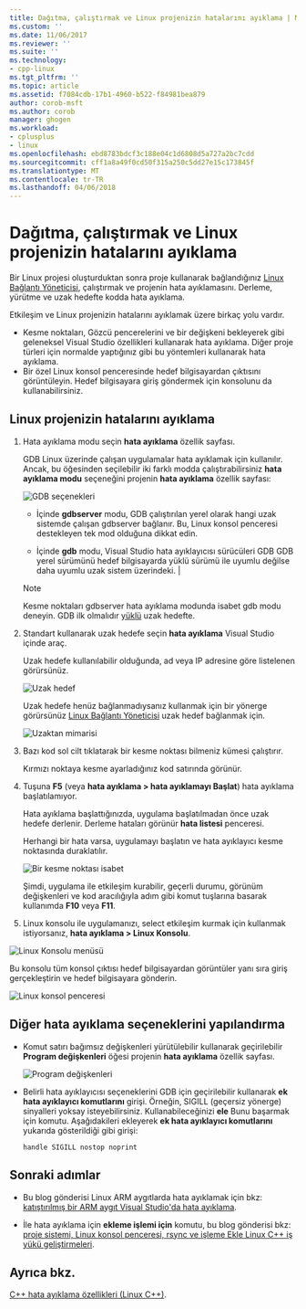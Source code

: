 ```yaml
---
title: Dağıtma, çalıştırmak ve Linux projenizin hatalarını ayıklama | Microsoft Docs
ms.custom: ''
ms.date: 11/06/2017
ms.reviewer: ''
ms.suite: ''
ms.technology:
- cpp-linux
ms.tgt_pltfrm: ''
ms.topic: article
ms.assetid: f7084cdb-17b1-4960-b522-f84981bea879
author: corob-msft
ms.author: corob
manager: ghogen
ms.workload:
- cplusplus
- linux
ms.openlocfilehash: ebd8783bdcf3c188e04c1d6808d5a727a2bc7cdd
ms.sourcegitcommit: cff1a8a49f0cd50f315a250c5dd27e15c173845f
ms.translationtype: MT
ms.contentlocale: tr-TR
ms.lasthandoff: 04/06/2018
---
```

# <a name="deploy-run-and-debug-your-linux-project"></a>Dağıtma, çalıştırmak ve Linux projenizin hatalarını ayıklama

Bir Linux projesi oluşturduktan sonra proje kullanarak bağlandığınız [Linux Bağlantı Yöneticisi](../linux/connect-to-your-remote-linux-computer.md), çalıştırmak ve projenin hata ayıklamasını. Derleme, yürütme ve uzak hedefte kodda hata ayıklama.

Etkileşim ve Linux projenizin hatalarını ayıklamak üzere birkaç yolu vardır.

* Kesme noktaları, Gözcü pencerelerini ve bir değişkeni bekleyerek gibi geleneksel Visual Studio özellikleri kullanarak hata ayıklama. Diğer proje türleri için normalde yaptığınız gibi bu yöntemleri kullanarak hata ayıklama.
* Bir özel Linux konsol penceresinde hedef bilgisayardan çıktısını görüntüleyin. Hedef bilgisayara giriş göndermek için konsolunu da kullanabilirsiniz.

## <a name="debug-your-linux-project"></a>Linux projenizin hatalarını ayıklama

1. Hata ayıklama modu seçin **hata ayıklama** özellik sayfası.

    GDB Linux üzerinde çalışan uygulamalar hata ayıklamak için kullanılır.  Ancak, bu öğesinden seçilebilir iki farklı modda çalıştırabilirsiniz **hata ayıklama modu** seçeneğini projenin **hata ayıklama** özellik sayfası:

    ![GDB seçenekleri](media/settings_debugger.png)

    - İçinde **gdbserver** modu, GDB çalıştırılan yerel olarak hangi uzak sistemde çalışan gdbserver bağlanır.  Bu, Linux konsol penceresi destekleyen tek mod olduğuna dikkat edin.

    - İçinde **gdb** modu, Visual Studio hata ayıklayıcısı sürücüleri GDB GDB yerel sürümünü hedef bilgisayarda yüklü sürümü ile uyumlu değilse daha uyumlu uzak sistem üzerindeki. |

    > [!NOTE] 
    > Kesme noktaları gdbserver hata ayıklama modunda isabet gdb modu deneyin. GDB ilk olmalıdır [yüklü](../linux/download-install-and-setup-the-linux-development-workload.md) uzak hedefte.

2. Standart kullanarak uzak hedefe seçin **hata ayıklama** Visual Studio içinde araç.

    Uzak hedefe kullanılabilir olduğunda, ad veya IP adresine göre listelenen görürsünüz.

    ![Uzak hedef](media/remote_target.png)

    Uzak hedefe henüz bağlanmadıysanız kullanmak için bir yönerge görürsünüz [Linux Bağlantı Yöneticisi](../linux/connect-to-your-remote-linux-computer.md) uzak hedef bağlanmak için.

    ![Uzaktan mimarisi](media/architecture.png)

3. Bazı kod sol cilt tıklatarak bir kesme noktası bilmeniz kümesi çalıştırır.

    Kırmızı noktaya kesme ayarladığınız kod satırında görünür.

4. Tuşuna **F5** (veya **hata ayıklama > hata ayıklamayı Başlat**) hata ayıklama başlatılamıyor.

    Hata ayıklama başlattığınızda, uygulama başlatılmadan önce uzak hedefe derlenir. Derleme hataları görünür **hata listesi** penceresi.

    Herhangi bir hata varsa, uygulamayı başlatın ve hata ayıklayıcı kesme noktasında duraklatılır.

    ![Bir kesme noktası isabet](media/hit_breakpoint.png)  

    Şimdi, uygulama ile etkileşim kurabilir, geçerli durumu, görünüm değişkenleri ve kod aracılığıyla adım gibi komut tuşlarına basarak kullanımda **F10** veya **F11**.

4. Linux konsolu ile uygulamanızı, select etkileşim kurmak için kullanmak istiyorsanız, **hata ayıklama > Linux Konsolu**.

  ![Linux Konsolu menüsü](media/consolemenu.png)

  Bu konsolu tüm konsol çıktısı hedef bilgisayardan görüntüler yanı sıra giriş gerçekleştirin ve hedef bilgisayara gönderin.

  ![Linux konsol penceresi](media/consolewindow.png)

## <a name="configure-other-debugging-options"></a>Diğer hata ayıklama seçeneklerini yapılandırma

* Komut satırı bağımsız değişkenleri yürütülebilir kullanarak geçirilebilir **Program değişkenleri** öğesi projenin **hata ayıklama** özellik sayfası.
  
  ![Program değişkenleri](media/settings_programarguments.png)

* Belirli hata ayıklayıcısı seçeneklerini GDB için geçirilebilir kullanarak **ek hata ayıklayıcı komutlarını** girişi.  Örneğin, SIGILL (geçersiz yönerge) sinyalleri yoksay isteyebilirsiniz.  Kullanabileceğinizi **ele** Bunu başarmak için komutu.  Aşağıdakileri ekleyerek **ek hata ayıklayıcı komutlarını** yukarıda gösterildiği gibi girişi:

  ```handle SIGILL nostop noprint```

## <a name="next-steps"></a>Sonraki adımlar

* Bu blog gönderisi Linux ARM aygıtlarda hata ayıklamak için bkz: [katıştırılmış bir ARM aygıt Visual Studio'da hata ayıklama](https://blogs.msdn.microsoft.com/vcblog/2018/01/10/debugging-an-embedded-arm-device-in-visual-studio/).

* İle hata ayıklama için **ekleme işlemi için** komutu, bu blog gönderisi bkz: [proje sistemi, Linux konsol penceresi, rsync ve işleme Ekle Linux C++ iş yükü geliştirmeleri](https://blogs.msdn.microsoft.com/vcblog/2018/03/13/linux-c-workload-improvements-to-the-project-system-linux-console-window-rsync-and-attach-to-process/).

## <a name="see-also"></a>Ayrıca bkz.
[C++ hata ayıklama özellikleri (Linux C++)](../linux/prop-pages/debugging-linux.md).
